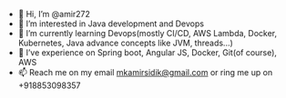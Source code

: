 - 👋 Hi, I’m @amir272
- 👀 I’m interested in Java development and Devops
- 🌱 I’m currently learning Devops(mostly CI/CD, AWS Lambda, Docker, Kubernetes, Java advance concepts like JVM, threads...)
- 💞️ I’ve experience on Spring boot, Angular JS, Docker, Git(of course), AWS
- 📫 Reach me on my email mkamirsidik@gmail.com or ring me up on +918853098357

<!---
amir272/amir272 is a ✨ special ✨ repository because its `README.md` (this file) appears on your GitHub profile.
You can click the Preview link to take a look at your changes.
--->
